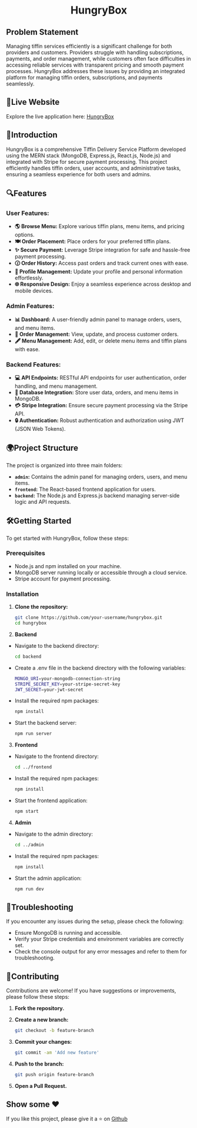 <h1 align = "center"> HungryBox </h1>

## Problem Statement
Managing tiffin services efficiently is a significant challenge for both providers and customers. Providers struggle with handling subscriptions, payments, and order management, while customers often face difficulties in accessing reliable services with transparent pricing and smooth payment processes. HungryBox addresses these issues by providing an integrated platform for managing tiffin orders, subscriptions, and payments seamlessly.

## 🔗Live Website
Explore the live application here: [HungryBox](https://hungrybox-frontend.onrender.com/) <br>

## 📖Introduction
HungryBox is a comprehensive Tiffin Delivery Service Platform developed using the MERN stack (MongoDB, Express.js, React.js, Node.js) and integrated with Stripe for secure payment processing. This project efficiently handles tiffin orders, user accounts, and administrative tasks, ensuring a seamless experience for both users and admins.

## 🔍Features
### User Features:
<ul>
   <li><b>🌎 Browse Menu:</b> Explore various tiffin plans, menu items, and pricing options.</li>
   <li><b>🍽️ Order Placement:</b> Place orders for your preferred tiffin plans.</li>
   <li><b>✨ Secure Payment:</b> Leverage Stripe integration for safe and hassle-free payment processing.</li>
   <li><b>🕜 Order History:</b> Access past orders and track current ones with ease.</li>
   <li><b>🔐 Profile Management:</b> Update your profile and personal information effortlessly.</li>
   <li><b>🌐 Responsive Design:</b> Enjoy a seamless experience across desktop and mobile devices.</li>
</ul>

### Admin Features:
<ul>
   <li><b>📊 Dashboard:</b> A user-friendly admin panel to manage orders, users, and menu items.</li>
   <li><b>📃 Order Management:</b> View, update, and process customer orders.</li>
   <li><b>🖋️ Menu Management:</b> Add, edit, or delete menu items and tiffin plans with ease.</li>
</ul>

### Backend Features:
<ul>
   <li><b>💻 API Endpoints:</b> RESTful API endpoints for user authentication, order handling, and menu management.</li>
   <li><b>📂 Database Integration:</b> Store user data, orders, and menu items in MongoDB.</li>
   <li><b>💳 Stripe Integration:</b> Ensure secure payment processing via the Stripe API.</li>
   <li><b>🔒 Authentication:</b> Robust authentication and authorization using JWT (JSON Web Tokens).</li>
</ul>

## 🌍Project Structure
The project is organized into three main folders:

- **`admin`:** Contains the admin panel for managing orders, users, and menu items.
- **`frontend`:** The React-based frontend application for users.
- **`backend`:** The Node.js and Express.js backend managing server-side logic and API requests.

## 🛠️Getting Started
To get started with HungryBox, follow these steps:

### Prerequisites
- Node.js and npm installed on your machine.
- MongoDB server running locally or accessible through a cloud service.
- Stripe account for payment processing.

### Installation
1. **Clone the repository:**
   
   ```bash
   git clone https://github.com/your-username/hungrybox.git
   cd hungrybox

2. **Backend**
  - Navigate to the backend directory:
   
    ```bash
    cd backend     
  - Create a .env file in the backend directory with the following variables:
    
    ```bash
    MONGO_URI=your-mongodb-connection-string
    STRIPE_SECRET_KEY=your-stripe-secret-key
    JWT_SECRET=your-jwt-secret
  - Install the required npm packages:

    ```bash
    npm install
  - Start the backend server:

    ```bash
    npm run server

3. **Frontend**
  - Navigate to the frontend directory:

    ```bash
    cd ../frontend
  - Install the required npm packages:

    ```bash
    npm install
  - Start the frontend application:

    ```bash
    npm start
    
4. **Admin**
  - Navigate to the admin directory:

    ```bash
    cd ../admin
  - Install the required npm packages:

    ```bash
    npm install
  - Start the admin application:

    ```bash
    npm run dev

## 🔧Troubleshooting
If you encounter any issues during the setup, please check the following:
- Ensure MongoDB is running and accessible.
- Verify your Stripe credentials and environment variables are correctly set.
- Check the console output for any error messages and refer to them for troubleshooting.

## 🌈Contributing
Contributions are welcome! If you have suggestions or improvements, please follow these steps:

1. **Fork the repository.**

2. **Create a new branch:**

   ```bash
   git checkout -b feature-branch
3. **Commit your changes:**

    ```bash
   git commit -am 'Add new feature'
4. **Push to the branch:**

   ```bash
   git push origin feature-branch

5. **Open a Pull Request.**

## Show some ❤️
If you like this project, please give it a ⭐ on [Github](https://github.com/Mahak008/HungryBox)
